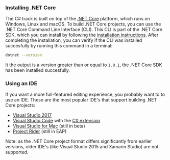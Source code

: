 ### Installing .NET Core

The C# track is built on top of the [.NET Core](https://www.microsoft.com/net/core/platform) platform, which runs on Windows, Linux and macOS. To build .NET Core projects, you can use the .NET Core Command Line Interface (CLI). This CLI is part of the .NET Core SDK, which you can install by following the [installation instructions](https://www.microsoft.com/net/download/core). After completing the installation, you can verify if the CLI was installed succesfully by running this command in a terminal:

```bash
dotnet --version
```

It the output is a version greater than or equal to `1.0.1`, the .NET Core SDK has been installed succesfully.

### Using an IDE

If you want a more full-featured editing experience, you probably want to to use an IDE. These are the most popular IDE's that support building .NET Core projects:

* [Visual Studio 2017](https://www.visualstudio.com/downloads/)
* [Visual Studio Code](https://code.visualstudio.com/download) with the [C# extension](https://marketplace.visualstudio.com/items?itemName=ms-vscode.csharp)
* [Visual Studio for Mac](https://www.visualstudio.com/vs/visual-studio-mac/) (still in beta)
* [Project Rider](https://www.jetbrains.com/rider/download/) (still in EAP)

Note: as the .NET Core project format differs significantly from earlier versions, older IDE's (like Visual Studio 2015 and Xamarin Studio) are not supported.